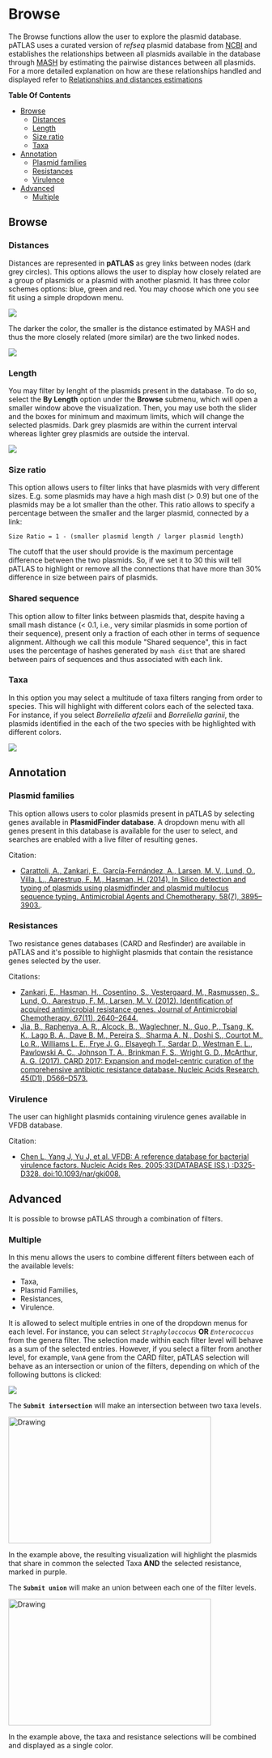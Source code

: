 # Browse

The Browse functions allow the user to explore the plasmid database.
pATLAS uses a curated version of  _refseq_ plasmid database from [NCBI](ftp://ftp.ncbi.nlm.nih.gov/refseq/release/plasmid/)
and establishes the relationships between all plasmids available in the
database through [MASH](http://mash.readthedocs.io/en/latest/) by
estimating the pairwise distances between all plasmids.
For a more detailed explanation on how are these relationships handled
and displayed refer to [Relationships and distances estimations](distances.md)

**Table Of Contents**

* [Browse](browse.md:27#browse)
    * [Distances](#distances)
    * [Length](Browse.md#length)
    * [Size ratio](#size-ratio)
    * [Taxa](Browse.md#taxa)
* [Annotation](Browse.md#annotation)
    * [Plasmid families](#plasmid-families)
    * [Resistances](#resistances)
    * [Virulence](#virulence)
* [Advanced](#advanced)
    * [Multiple](#multiple)



## Browse

### Distances

Distances are represented in **pATLAS** as grey links between nodes (dark grey 
circles). This options allows the user to display how closely related are a 
group of plasmids or a plasmid with another plasmid. It has three color 
schemes options: blue, green and red. You may choose which one you see fit
using a simple dropdown menu.

![](gitbook/images/distancedropdown.png)

The darker the color, the smaller is the distance estimated by MASH and thus
the more closely related (more similar) are the two linked nodes.

![](gitbook/images/distance_result.png)

### Length

You may filter by lenght of the plasmids present in the database. To do 
so, select the **By Length** option under the **Browse** submenu, which
will open a smaller window above the visualization. Then, you may use both 
the slider and the boxes for minimum and maximum limits, which will change the
selected plasmids. Dark grey plasmids are within the current interval whereas
lighter grey plasmids are outside the interval.
 
 ![](gitbook/images/lenght_example.png)


### Size ratio

This option allows users to filter links that have plasmids with very different
sizes. E.g. some plasmids may have a high mash dist (> 0.9) but one of the
plasmids may be a lot smaller than the other. This ratio allows
to specify a percentage between the smaller and the larger plasmid,
connected by a link:

`Size Ratio = 1 - (smaller plasmid length / larger plasmid length)`

The cutoff that the user should provide is the maximum percentage difference 
between the two plasmids. So, if we set it to 30 this will tell pATLAS to 
highlight or remove all the connections that have more than 30% difference 
in size between pairs of plasmids.


### Shared sequence

This option allow to filter links between plasmids that, despite having
a small mash distance (< 0.1, i.e., very similar plasmids in some
portion of their sequence), present only a fraction of each other in
terms of sequence alignment. Although we call this module "Shared sequence",
this in fact uses the percentage of hashes generated by `mash dist` that are
shared between pairs of sequences and thus associated with each link.

### Taxa

In this option you may select a multitude of taxa filters ranging from order
to species. This will highlight with different colors each of the selected
taxa. For instance, if you select _Borreliella afzelii_ and _Borreliella 
garinii_, the plasmids identified in the each of the two species with be
highlighted with different colors.

  ![](gitbook/images/taxa_sample.png)


## Annotation

### Plasmid families

This option allows users to color plasmids present in pATLAS by selecting 
genes available in **PlasmidFinder database**. A dropdown menu with all 
genes present in this database is available for the user to select, and
searches are enabled with a live filter of resulting genes.

Citation:
* [Carattoli, A., Zankari, E., García-Fernández, A.,
Larsen, M. V., Lund, O., Villa, L., Aarestrup, F. M., Hasman, H.
(2014). In Silico detection and typing of plasmids using plasmidfinder and
plasmid multilocus sequence typing. Antimicrobial Agents and Chemotherapy,
58(7), 3895–3903.](https://doi.org/10.1128/AAC.02412-14).

### Resistances

Two resistance genes databases (CARD and Resfinder) are available in pATLAS
and it's possible to highlight plasmids that contain the resistance genes
selected by the user.

Citations:
* [Zankari, E., Hasman, H., Cosentino, S., Vestergaard, M.,
Rasmussen, S., Lund, O., Aarestrup, F. M., Larsen, M. V. (2012).
Identification of acquired antimicrobial resistance genes. Journal of
Antimicrobial Chemotherapy, 67(11), 2640–2644.](https://doi.org/10.1093/jac/dks261)
* [Jia, B., Raphenya, A. R., Alcock, B., Waglechner, N., Guo, P.,
Tsang, K. K.,  Lago B. A., Dave B. M., Pereira S., Sharma A. N.,
Doshi S., Courtot M., Lo R., Williams L. E., Frye J. G., Elsayegh T.,
Sardar D., Westman E. L., Pawlowski A. C., Johnson T. A.,
Brinkman F. S., Wright G. D.,
 McArthur, A. G. (2017). CARD 2017: Expansion and
model-centric curation of the comprehensive antibiotic resistance
database. Nucleic Acids Research, 45(D1), D566–D573.](https://doi.org/10.1093/nar/gkw1004)

### Virulence

The user can highlight plasmids containing virulence genes available in VFDB 
database.

Citation:
* [Chen L, Yang J, Yu J, et al. VFDB: A reference database for
bacterial virulence factors. Nucleic Acids Res. 2005;33(DATABASE ISS.)
:D325-D328. doi:10.1093/nar/gki008.](https://academic.oup.com/nar/article/33/suppl_1/D325/2505203)

## Advanced

It is possible to browse pATLAS through a combination of filters. 


### Multiple

In this menu allows the users to combine different filters between each
of the available levels:

* Taxa,
* Plasmid Families,
* Resistances,
* Virulence.

It is allowed to select multiple entries in one of the dropdown menus for
each level. For instance, you can select _`Straphyloccocus`_ **OR** _`Enterococcus`_
from the genera filter. The selection made within each filter level will
behave as a sum of the selected entries. However, if you select a filter
from another level, for example, `VanA` gene from the CARD filter, pATLAS
selection will behave as an intersection or union of the filters, depending
on which of the following buttons is clicked:

![](gitbook/images/multiple_buttons.png)


The **`Submit intersection`** will make an intersection between two
taxa levels.

<img height="250" width="400" src="gitbook/images/intersection.png" alt="Drawing"/>

In the example above, the resulting visualization will highlight the
plasmids that share in common the selected Taxa **AND** the selected
resistance, marked in purple.

The **`Submit union`** will make an union between each one of the filter levels.

<img height="250" width="400" src="gitbook/images/union.png" alt="Drawing"/>

In the example above, the taxa and resistance selections will be
combined and displayed as a single color.
